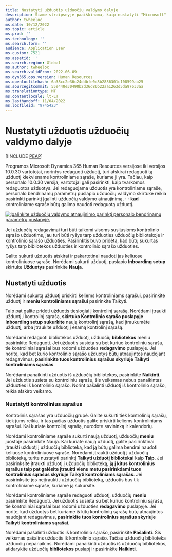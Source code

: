 ```yaml
---
title: Nustatyti užduotis užduočių valdymo dalyje
description: Šiame straipsnyje paaiškinama, kaip nustatyti "Microsoft" užduočių valdymo užduotis Dynamics 365 Human Resources.
author: twheeloc
ms.date: 10/12/2022
ms.topic: article
ms.prod: ''
ms.technology: ''
ms.search.form: ''
audience: Application User
ms.custom: 7521
ms.assetid: ''
ms.search.region: Global
ms.author: twheeloc
ms.search.validFrom: 2022-06-09
ms.dyn365.ops.version: Human Resources
ms.openlocfilehash: 6a38cc2e36c24ddbfe0d8b2886301c108599ab25
ms.sourcegitcommit: 55e440e30490b2d36d86b22aa1263d5da97633aa
ms.translationtype: MT
ms.contentlocale: lt-LT
ms.lasthandoff: 11/04/2022
ms.locfileid: "9745423"
---
```

# <a name="set-up-tasks-in-task-management"></a>Nustatyti užduotis užduočių valdymo dalyje

[!INCLUDE [PEAP](../includes/peap-1.md)]

Programos Microsoft Dynamics 365 Human Resources versijose iki versijos 10.0.30 vartotojai, norintys redaguoti užduotį, turi atskirai redaguoti tą užduotį kiekviename kontroliniame sąraše, kuriame ji yra. Tačiau, kaip personalo 10.0.30 versija, vartotojai gali pasirinkti, kaip tvarkomos redaguotos užduotys. Jei redaguojama užduotis yra kontroliniame sąraše, personalo bendrinamų parametrų puslapio užduočių valdymo skirtuke reikia pasirinkti parinktį Įgalinti užduočių valdymo atnaujinimą, **·** **·** **kad** kontroliniame sąraše būtų galima naudoti redaguotą užduotį.

[![Įgalinkite užduočių valdymo atnaujinimo parinktį personalo bendrinamų parametrų puslapyje.](./media/task-update.png)](./media/task-update.png)

Jei užduočių redagavimai turi būti taikomi visoms susijusioms kontrolinio sąrašo užduotims, jau turi būti ryšys tarp užduoties užduočių bibliotekoje ir kontrolinio sąrašo užduoties. Pasirinktis buvo pridėta, kad būtų sukurtas ryšys tarp bibliotekos užduoties ir kontrolinio sąrašo užduoties.

Galite sukurti užduotis atskirai ir pakartotinai naudoti jas keliuose kontroliniuose sąraše. Norėdami sukurti užduotį, puslapio **Inboarding setup** skirtuke **Užduotys** pasirinkite **Nauja**.

## <a name="set-up-tasks"></a>Nustatyti užduotis

Norėdami sukurtą užduotį priskirti keliems kontroliniams sąrašui, pasirinkite užduotį ir **meniu kontroliniams sąrašui** pasirinkite Taikyti.

Taip pat galite pridėti užduotis tiesiogiai į kontrolinį sąrašą. Norėdami įtraukti užduotį į kontrolinį sąrašą, **skirtuko Kontrolinio sąrašo puslapyje Inboarding setup** **sukurkite** naują kontrolinį sąrašą, kad įtraukumėte užduotį, arba įtraukite užduotį į esamą kontrolinį sąrašą.

Norėdami redaguoti bibliotekos užduotį, užduočių **bibliotekos** meniu pasirinkite Redaguoti. Jei užduotis susieta su bet kuriuo kontroliniu sąrašu, tie kontroliniai sąrašai bus rodomi užduoties **redagavimo** puslapyje. Jei norite, kad bet kurio kontrolinio sąrašo užduotys būtų atnaujintos naudojant redagavimus, **pasirinkite tuos kontrolinius sąrašus skyriuje Taikyti kontroliniams sąrašas**.

Norėdami panaikinti užduotis iš užduočių bibliotekos, pasirinkite **Naikinti**. Jei užduotis susieta su kontroliniu sąrašu, šis veiksmas nebus panaikintas užduoties iš kontrolinio sąrašo. Norint pašalinti užduotį iš kontrolinio sąrašo, reikia atskiro veiksmo.

### <a name="set-up-checklists"></a>Nustatyti kontrolinius sąrašus

Kontrolinis sąrašas yra užduočių grupė. Galite sukurti tiek kontrolinių sąrašų, kiek jums reikia, ir tas pačias užduotis galite priskirti keliems kontroliniams sąrašui. Kai kuriate kontrolinį sąrašą, nurodote savininką ir kalendorių.

Norėdami kontroliniame sąraše sukurti naują užduotį, užduočių **meniu** juostoje pasirinkite Nauja. Kai kuriate naują užduotį, galite pasirinktinai įtraukti užduotį į užduočių biblioteką, kad ją būtų galima bendrai naudoti keliuose kontroliniuose sąraše. Norėdami įtraukti užduotį į užduočių biblioteką, turite nustatyti parinktį **Taikyti užduotį bibliotekai** kaip **Taip**. Jei pasirinksite įtraukti užduotį į užduočių biblioteką, **ją į kitus kontrolinius sąrašus taip pat galėsite įtraukti vienu metu pasirinkdami tuos kontrolinius sąrašus skyriuje Taikyti kontroliniams sąrašas**. Jei pasirinksite jos neįtraukti į užduočių biblioteką, užduotis bus tik kontroliniame sąraše, kuriame ją sukursite.

Norėdami kontroliniame sąraše redaguoti užduotį, užduočių **meniu** pasirinkite Redaguoti. Jei užduotis susieta su bet kuriuo kontroliniu sąrašu, tie kontroliniai sąrašai bus rodomi užduoties **redagavimo** puslapyje. Jei norite, kad užduotys bet kuriame iš kitų kontrolinių sąrašų būtų atnaujintos naudojant redagavimus, **pasirinkite tuos kontrolinius sąrašus skyriuje Taikyti kontroliniams sąrašai**.

Norėdami pašalinti užduotis iš kontrolinio sąrašo, pasirinkite **Pašalinti**. Šis veiksmas pašalins užduotis iš kontrolinio sąrašo. Tačiau užduočių biblioteka užduočių nepanaikins. Norėdami panaikinti užduotis iš užduočių bibliotekos, atidarykite užduočių **bibliotekos** puslapį ir pasirinkite **Naikinti**.
